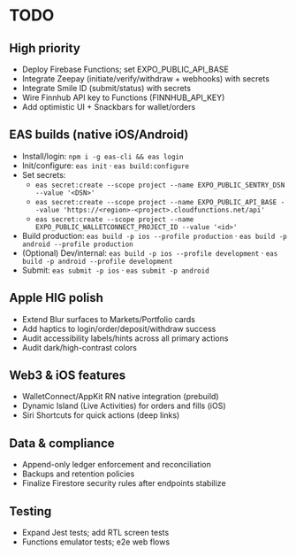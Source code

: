# TODO

## High priority
- Deploy Firebase Functions; set EXPO_PUBLIC_API_BASE
- Integrate Zeepay (initiate/verify/withdraw + webhooks) with secrets
- Integrate Smile ID (submit/status) with secrets
- Wire Finnhub API key to Functions (FINNHUB_API_KEY)
- Add optimistic UI + Snackbars for wallet/orders

## EAS builds (native iOS/Android)
- Install/login: `npm i -g eas-cli && eas login`
- Init/configure: `eas init` · `eas build:configure`
- Set secrets:
  - `eas secret:create --scope project --name EXPO_PUBLIC_SENTRY_DSN --value '<DSN>'`
  - `eas secret:create --scope project --name EXPO_PUBLIC_API_BASE --value 'https://<region>-<project>.cloudfunctions.net/api'`
  - `eas secret:create --scope project --name EXPO_PUBLIC_WALLETCONNECT_PROJECT_ID --value '<id>'`
- Build production: `eas build -p ios --profile production` · `eas build -p android --profile production`
- (Optional) Dev/internal: `eas build -p ios --profile development` · `eas build -p android --profile development`
- Submit: `eas submit -p ios` · `eas submit -p android`

## Apple HIG polish
- Extend Blur surfaces to Markets/Portfolio cards
- Add haptics to login/order/deposit/withdraw success
- Audit accessibility labels/hints across all primary actions
- Audit dark/high-contrast colors

## Web3 & iOS features
- WalletConnect/AppKit RN native integration (prebuild)
- Dynamic Island (Live Activities) for orders and fills (iOS)
- Siri Shortcuts for quick actions (deep links)

## Data & compliance
- Append-only ledger enforcement and reconciliation
- Backups and retention policies
- Finalize Firestore security rules after endpoints stabilize

## Testing
- Expand Jest tests; add RTL screen tests
- Functions emulator tests; e2e web flows
